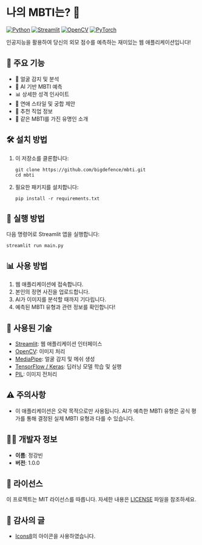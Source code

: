 # 나의 MBTI는? 🌟

[![Python](https://img.shields.io/badge/Python-3.7%2B-blue)](https://www.python.org/downloads/)
[![Streamlit](https://img.shields.io/badge/Streamlit-1.0%2B-FF4B4B)](https://streamlit.io/)
[![OpenCV](https://img.shields.io/badge/OpenCV-4.5%2B-green)](https://opencv.org/)
[![PyTorch](https://img.shields.io/badge/PyTorch-1.9%2B-EE4C2C)](https://pytorch.org/)

인공지능을 활용하여 당신의 외모 점수를 예측하는 재미있는 웹 애플리케이션입니다!

## 🌟 주요 기능

- 📸 얼굴 감지 및 분석
- 🧠 AI 기반 MBTI 예측
- 📊 상세한 성격 인사이트
- 💖 연애 스타일 및 궁합 제안
- 💼 추천 직업 정보
- 🌟 같은 MBTI를 가진 유명인 소개

## 🛠️ 설치 방법

1. 이 저장소를 클론합니다:
   ```
   git clone https://github.com/bigdefence/mbti.git
   cd mbti
   ```

2. 필요한 패키지를 설치합니다:
   ```
   pip install -r requirements.txt
   ```

## 🚀 실행 방법

다음 명령어로 Streamlit 앱을 실행합니다:
```
streamlit run main.py
```

## 📊 사용 방법

1. 웹 애플리케이션에 접속합니다.
2. 본인의 정면 사진을 업로드합니다.
3. AI가 이미지를 분석할 때까지 기다립니다.
4. 예측된 MBTI 유형과 관련 정보를 확인합니다!

## 🧰 사용된 기술

- [Streamlit](https://streamlit.io/): 웹 애플리케이션 인터페이스
- [OpenCV](https://opencv.org/): 이미지 처리
- [MediaPipe](https://mediapipe.dev/): 얼굴 감지 및 메쉬 생성
- [TensorFlow / Keras](https://www.tensorflow.org/): 딥러닝 모델 학습 및 실행
- [PIL](https://pillow.readthedocs.io//): 이미지 전처리

## ⚠️ 주의사항

- 이 애플리케이션은 오락 목적으로만 사용됩니다. AI가 예측한 MBTI 유형은 공식 평가를 통해 결정된 실제 MBTI 유형과 다를 수 있습니다.

## 👨‍💻 개발자 정보

- **이름**: 정강빈
- **버전**: 1.0.0

## 📄 라이선스

이 프로젝트는 MIT 라이선스를 따릅니다. 자세한 내용은 [LICENSE](LICENSE) 파일을 참조하세요.

## 🙏 감사의 글

- [Icons8](https://icons8.com)의 아이콘을 사용하였습니다.
